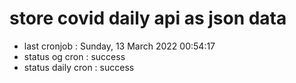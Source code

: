 # store covid daily api as json data

- last cronjob : Sunday, 13 March 2022 00:54:17
- status og cron : success
- status daily cron : success
      
      